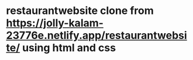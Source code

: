 # restaurantwebsite clone from https://jolly-kalam-23776e.netlify.app/restaurantwebsite/ using html and css 

